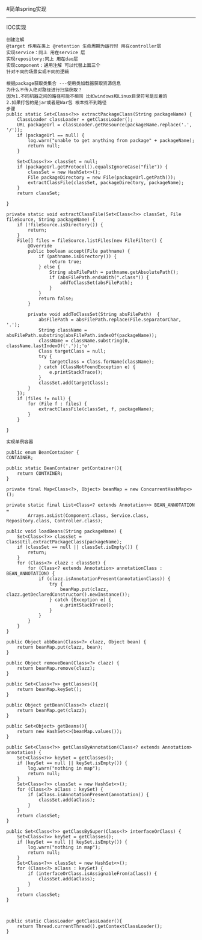 #简单spring实现

-----------------------------

IOC实现   

    创建注解
    @target 作用在类上 @retention 生命周期为运行时 用在controller层
    实现service：同上 用在service 层
    实现repository:同上 用在dao层
    实现component：通用注解 可以代替上面三个 
    针对不同的场景实现不同的逻辑

    根据package获取类集合 ---使用类加载器获取资源信息
    为什么不传入绝对路径进行扫描获取？
    因为1.不同机器之间的路径可能不相同 比如windows和Linux目录符号是反着的
    2.如果打包的是jar或者是War包 根本找不到路径
    步骤
    public static Set<Class<?>> extractPackageClass(String packageName) {
        ClassLoader classLoader = getClassLoader();
        URL packageUrl = classLoader.getResource(packageName.replace('.', '/'));
        if (packageUrl == null) {
            log.warn("unable to get anything from package" + packageName);
            return null;
        }

        Set<Class<?>> classSet = null;
        if (packageUrl.getProtocol().equalsIgnoreCase("file")) {
            classSet = new HashSet<>();
            File packageDirectory = new File(packageUrl.getPath());
            extractClassFile(classSet, packageDirectory, packageName);
        }
        return classSet;

    }

    private static void extractClassFile(Set<Class<?>> classSet, File fileSource, String packageName) {
        if (!fileSource.isDirectory()) {
            return;
        }
        File[] files = fileSource.listFiles(new FileFilter() {
            @Override
            public boolean accept(File pathname) {
                if (pathname.isDirectory()) {
                    return true;
                } else {
                    String absFilePath = pathname.getAbsolutePath();
                    if (absFilePath.endsWith(".class")) {
                        addToClassSet(absFilePath);
                    }
                }
                return false;
            }

            private void addToClassSet(String absFilePath)  {
                absFilePath = absFilePath.replace(File.separatorChar, '.');
                String className = absFilePath.substring(absFilePath.indexOf(packageName));
                className = className.substring(0, className.lastIndexOf('.'));'o'
                Class targetClass = null;
                try {
                    targetClass = Class.forName(className);
                } catch (ClassNotFoundException e) {
                    e.printStackTrace();
                }
                classSet.add(targetClass);
            }
        });
        if (files != null) {
            for (File f : files) {
                extractClassFile(classSet, f, packageName);
            }
        }

    }

    实现单例容器

    public enum BeanContainer {
    CONTAINER;

    public static BeanContainer getContainer(){
        return CONTAINER;
    }

    private final Map<Class<?>, Object> beanMap = new ConcurrentHashMap<>();

    private static final List<Class<? extends Annotation>> BEAN_ANNOTATION =
            Arrays.asList(Component.class, Service.class, Repository.class, Controller.class);

    public void loadBeans(String packageName) {
        Set<Class<?>> classSet = ClassUtil.extractPackageClass(packageName);
        if (classSet == null || classSet.isEmpty()) {
            return;
        }
        for (Class<?> clazz : classSet) {
            for (Class<? extends Annotation> annotationClass : BEAN_ANNOTATION) {
                if (clazz.isAnnotationPresent(annotationClass)) {
                    try {
                        beanMap.put(clazz, clazz.getDeclaredConstructor().newInstance());
                    } catch (Exception e) {
                        e.printStackTrace();
                    }
                }
            }
        }
    }

    public Object abbBean(Class<?> clazz, Object bean) {
        return beanMap.put(clazz, bean);
    }

    public Object removeBean(Class<?> clazz) {
        return beanMap.remove(clazz);
    }

    public Set<Class<?>> getClasses(){
        return beanMap.keySet();
    }

    public Object getBean(Class<?> clazz){
        return beanMap.get(clazz);
    }

    public Set<Object> getBeans(){
        return new HashSet<>(beanMap.values());
    }

    public Set<Class<?>> getClassByAnnotation(Class<? extends Annotation> annotation) {
        Set<Class<?>> keySet = getClasses();
        if (keySet == null || keySet.isEmpty()) {
            log.warn("nothing in map");
            return null;
        }
        Set<Class<?>> classSet = new HashSet<>();
        for (Class<?> aClass : keySet) {
            if (aClass.isAnnotationPresent(annotation)) {
                classSet.add(aClass);
            }
        }
        return classSet;
    }

    public Set<Class<?>> getClassBySuper(Class<?> interfaceOrClass) {
        Set<Class<?>> keySet = getClasses();
        if (keySet == null || keySet.isEmpty()) {
            log.warn("nothing in map");
            return null;
        }
        Set<Class<?>> classSet = new HashSet<>();
        for (Class<?> aClass : keySet) {
            if (interfaceOrClass.isAssignableFrom(aClass)) {
                classSet.add(aClass);
            }
        }
        return classSet;
    }



    public static ClassLoader getClassLoader(){
        return Thread.currentThread().getContextClassLoader();
    }


    

    